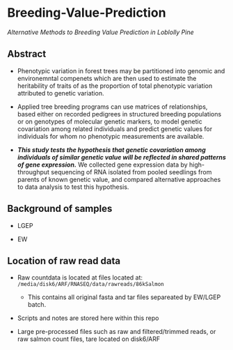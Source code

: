 # Breeding-Value-Prediction

*Alternative Methods to Breeding Value Prediction in Loblolly Pine*

## Abstract

* Phenotypic variation in forest trees may be partitioned into genomic and environemntal compenets which are then used to estimate the heritability of traits of as the proportion of total phenotypic variation attributed to genetic variation.

* Applied tree breeding programs can use matrices of relationships, based either on recorded pedigrees in structured breeding populations or on genotypes of molecular genetic markers, to model genetic covariation among related individuals and predict genetic values for individuals for whom no phenotypic measurements are available. 

* ***This study tests the hypothesis that genetic covariation among individuals of similar genetic value will be reflected in shared patterns of gene expression.*** We collected gene expression data by high-throughput sequencing of RNA isolated from pooled seedlings from parents of known genetic value, and compared alternative approaches to data analysis to test this hypothesis.

## Background of samples

* LGEP

* EW

## Location of raw read data

* Raw countdata is located at files located at: ```/media/disk6/ARF/RNASEQ/data/rawreads/86kSalmon```
     
     - This contains all original fasta and tar files separeated by EW/LGEP batch.

* Scripts and notes are stored here within this repo

* Large pre-processed files such as raw and filtered/trimmed reads, or raw salmon count files, tare located on disk6/ARF

